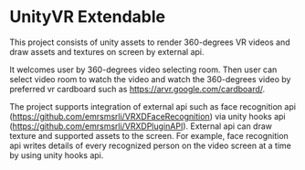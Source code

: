 # UnityVR Extendable

This project consists of unity assets to render 360-degrees VR videos and draw assets and textures on screen by external api.

It welcomes user by 360-degrees video selecting room.
Then user can select video room to watch the video and watch the 360-degrees video by preferred vr cardboard such as https://arvr.google.com/cardboard/.

The project supports integration of external api such as face recognition api (https://github.com/emrsmsrli/VRXDFaceRecognition) via unity hooks api (https://github.com/emrsmsrli/VRXDPluginAPI).
External api can draw texture and supported assets to the screen.
For example, face recognition api writes details of every recognized person on the video screen at a time by using unity hooks api.
